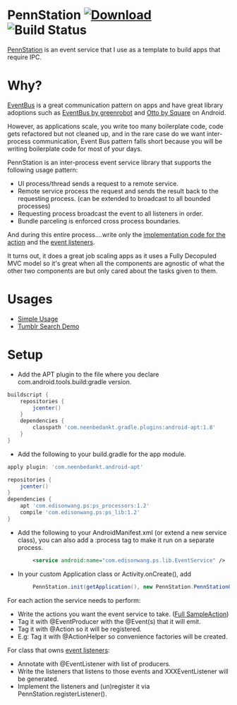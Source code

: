 # PennStation   [ ![Download](https://api.bintray.com/packages/edisonw/android/PennStation/images/download.svg) ](https://bintray.com/edisonw/android/PennStation/_latestVersion) ![Build Status](https://travis-ci.org/edisonw/PennStation.svg?branch=master)

[PennStation] is an event service that I use as a template to build apps that require IPC.

# Why?

[EventBus] is a great communication pattern on apps and have great library adoptions such as [EventBus by greenrobot] and [Otto by Square] on Android.

However, as applications scale, you write too many boilerplate code, code gets refactored but not cleaned up, and in the rare case do we want inter-process communication, Event Bus pattern falls short because you will be writing boilerplate code for most of your days.

PennStation is an inter-process event service library that supports the following usage pattern:

 * UI process/thread sends a request to a remote service. 
 * Remote service process the request and sends the result back to the requesting process. (can be extended to broadcast to all bounded processes)
 * Requesting process broadcast the event to all listeners in order. 
 * Bundle parceling is enforced cross process boundaries.

And during this entire process....write only the [implementation code for the action] and the [event listeners].

It turns out, it does a great job scaling apps as it uses a Fully Decopuled MVC model so it's great when all the components are agnostic of what the other two components are but only cared about the tasks given to them. 
 
# Usages

* [Simple Usage]
* [Tumblr Search Demo]
 
# Setup

* Add the APT plugin to the file where you declare com.android.tools.build:gradle version. 
```gradle
buildscript {
    repositories {
        jcenter()
    }
    dependencies {
        classpath 'com.neenbedankt.gradle.plugins:android-apt:1.8'
    }
}
```

* Add the following to your build.gradle for the app module. 
```gradle
apply plugin: 'com.neenbedankt.android-apt'

repositories {
    jcenter()
}
dependencies {
    apt 'com.edisonwang.ps:ps_processors:1.2'
    compile 'com.edisonwang.ps:ps_lib:1.2'
}
```

* Add the following to your AndroidManifest.xml (or extend a new service class), you can also add a :process tag to make it run on a separate process.
```xml
        <service android:name="com.edisonwang.ps.lib.EventService" />
```
* In your custom Application class or Activity.onCreate(), add 
```java
        PennStation.init(getApplication(), new PennStation.PennStationOptions(EventService.class /* or extended class */ ));
```

For each action the service needs to perform: 

* Write the actions you want the event service to take. ([Full SampleAction])
* Tag it with @EventProducer with the @Event(s) that it will emit.
* Tag it with @Action so it will be registered.
* E.g: Tag it with @ActionHelper so convenience factories will be created.

For class that owns [event listeners]:

* Annotate with @EventListener with list of producers.
* Write the listeners that listens to those events and XXXEventListener will be generated.
* Implement the listeners and (un)register it via PennStation.registerListener().

[Tumblr Search Demo]: https://github.com/edisonw/PennStationTumblrDemo
[Simple Usage]: https://github.com/edisonw/PennStation/wiki/Simple-Usage
[PennStation]: https://github.com/edisonw/Ipes
[EventBus]: https://github.com/google/guava/wiki/EventBusExplained
[Otto by Square]: http://square.github.io/otto/
[EventBus by greenrobot]: https://github.com/greenrobot/
[implementation code for the action]: https://github.com/edisonw/PennStation/blob/master/sample-app/src/main/java/com/edisonwang/ps/sample/SimpleAction.java
[event listeners]: https://github.com/edisonw/PennStation/blob/master/sample-app/src/main/java/com/edisonwang/ps/sample/SampleActivity.java
[Full SampleAction]: https://github.com/edisonw/PennStation/blob/master/sample-app/src/main/java/com/edisonwang/ps/sample/ComplicatedAction.java
